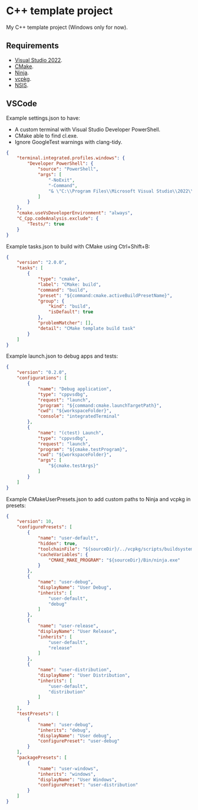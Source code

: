 # C++ template project

My C++ template project (Windows only for now).

## Requirements

- [Visual Studio 2022](https://visualstudio.microsoft.com/downloads/#remote-tools-for-visual-studio-2022).
- [CMake](https://cmake.org/download).
- [Ninja](https://ninja-build.org).
- [vcpkg](https://learn.microsoft.com/en-us/vcpkg/get_started/get-started).
- [NSIS](https://nsis.sourceforge.io/Download).

## VSCode

Example settings.json to have:

- A custom terminal with Visual Studio Developer PowerShell.
- CMake able to find cl.exe.
- Ignore GoogleTest warnings with clang-tidy.

```json
{
    "terminal.integrated.profiles.windows": {
        "Developer PowerShell": {
            "source": "PowerShell",
            "args": [
                "-NoExit",
                "-Command",
                "& \"C:\\Program Files\\Microsoft Visual Studio\\2022\\Community\\Common7\\Tools\\VsDevCmd.bat\""
            ]
        }
    },
    "cmake.useVsDeveloperEnvironment": "always",
    "C_Cpp.codeAnalysis.exclude": {
        "Tests/": true
    }
}

```

Example tasks.json to build with CMake using Ctrl+Shift+B:

```json
{
    "version": "2.0.0",
    "tasks": [
        {
            "type": "cmake",
            "label": "CMake: build",
            "command": "build",
            "preset": "${command:cmake.activeBuildPresetName}",
            "group": {
                "kind": "build",
                "isDefault": true
            },
            "problemMatcher": [],
            "detail": "CMake template build task"
        }
    ]
}
```

Example launch.json to debug apps and tests:

```json
{
    "version": "0.2.0",
    "configurations": [
        {
            "name": "Debug application",
            "type": "cppvsdbg",
            "request": "launch",
            "program": "${command:cmake.launchTargetPath}",
            "cwd": "${workspaceFolder}",
            "console": "integratedTerminal"
        },
        {
            "name": "(ctest) Launch",
            "type": "cppvsdbg",
            "request": "launch",
            "program": "${cmake.testProgram}",
            "cwd": "${workspaceFolder}",
            "args": [
                "${cmake.testArgs}"
            ]
        }
    ]
}
```

Example CMakeUserPresets.json to add custom paths to Ninja and vcpkg in presets:

```json
{
    "version": 10,
    "configurePresets": [
        {
            "name": "user-default",
            "hidden": true,
            "toolchainFile": "${sourceDir}/../vcpkg/scripts/buildsystems/vcpkg.cmake",
            "cacheVariables": {
                "CMAKE_MAKE_PROGRAM": "${sourceDir}/Bin/ninja.exe"
            }
        },
        {
            "name": "user-debug",
            "displayName": "User Debug",
            "inherits": [
                "user-default",
                "debug"
            ]
        },
        {
            "name": "user-release",
            "displayName": "User Release",
            "inherits": [
                "user-default",
                "release"
            ]
        },
        {
            "name": "user-distribution",
            "displayName": "User Distribution",
            "inherits": [
                "user-default",
                "distribution"
            ]
        }
    ],
    "testPresets": [
        {
            "name": "user-debug",
            "inherits": "debug",
            "displayName": "User debug",
            "configurePreset": "user-debug"
        }
    ],
    "packagePresets": [
        {
            "name": "user-windows",
            "inherits": "windows",
            "displayName": "User Windows",
            "configurePreset": "user-distribution"
        }
    ]
}
```
